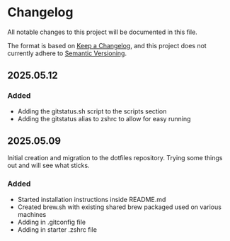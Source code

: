# Changelog

All notable changes to this project will be documented in this file.

The format is based on [Keep a Changelog](https://keepachangelog.com/en/1.1.0/),
and this project does not currently adhere to [Semantic Versioning](https://semver.org/spec/v2.0.0.html).

## 2025.05.12

### Added
- Adding the gitstatus.sh script to the scripts section
- Adding the gitstatus alias to zshrc to allow for easy running 

## 2025.05.09

Initial creation and migration to the dotfiles repository. Trying some things out and will see what sticks.

### Added

- Started installation instructions inside README.md
- Created brew.sh with existing shared brew packaged used on various machines
- Adding in .gitconfig file
- Adding in starter .zshrc file
